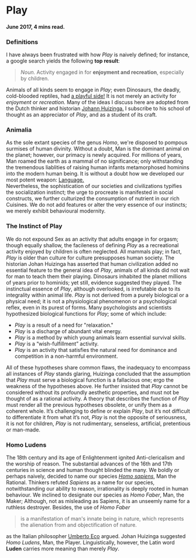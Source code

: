 # Play
#### June 2017, 4 mins read.
### Definitions
I have always been frustrated with how *Play* is naively defined; for
instance, a google search yields the following **top result**:   
> *Noun.* Activity engaged in for **enjoyment and recreation**, especially by children.   

Animals of all kinds seem to engage in *Play*; even Dinosaurs, the deadly, cold-blooded reptiles, 
had [a playful side\!](http://www.bbc.com/earth/story/20141008-did-dinosaurs-like-to-play) It is not merely an activity for *enjoyment* or *recreation.*
Many of the ideas I discuss here are adopted from the Dutch thinker and historian [Johann Huizinga.](https://en.wikipedia.org/wiki/Johan_Huizinga)
I subscribe to his school of thought as an appreciator of *Play*,
and as a student of its craft.   

### Animalia
As the sole extant species of the genus *Homo*, we're disposed to pompous surmises of human divinity. 
Without a doubt, Man is the dominant animal on the planet; however, our primacy is newly acquired. 
For millions of years, Man roamed the earth as a mammal of no significance; only withstanding the tremendous 
liablities of raising human infants metamorphosed hominins into the modern human being. It is without a doubt 
how we developed our most potent weapon: [Language.](https://www.theguardian.com/science/2004/dec/20/evolution.science)   
Nevertheless, the sophistication of our societies and civilizations typifies the socialization instinct; the urge to procreate
is manifested in social constructs, we further culturized the consumption of nutrient in our rich Cuisines.
We do not add features or alter the very essence of our instincts; we merely exhibit behavioural modernity.   

### The Instinct of Play
We do not expound Sex as an activity that adults engage in for orgasm; though equally shallow, the facileness of defining 
*Play* as a recreational activity enjoyed by children is often neglected. All mammals play; in fact, *Play* is older than 
culture for culture presupposes human society. The historian Johan Huizinga has asserted that human civilization added no 
essential feature to the general idea of *Play*, animals of all kinds did not wait for man to teach them their playing. 
Dinosaurs inhabited the planet millions of years prior to hominids; yet still, evidence suggested they played. 
The instinctual essence of *Play*, although overlooked, is irrefutable due to its integrality within animal life.
*Play* is not derived from a purely biological or a physical need; it is not a physiological phenomenon or a psychological 
reflex, even in its purest of forms. Many psychologists and scientists hypothesized biological functions for *Play*; 
some of which include:

- *Play* is a result of a need for "relaxation."
- *Play* is a discharge of abundant vital energy.
- *Play* is a method by which young animals learn essential survival skills.
- *Play* is a “wish-fulfillment” activity.
- *Play* is an activity that satisfies the natural need for dominance and competition in a non-harmful environment.

All of these hypotheses share common flaws, the inadequacy to encompass
all instances of *Play* stands glaring, Huizinga concluded that the assumption that *Play* must serve a biological 
function is a fallacious one; ergo the weakness of the hypotheses above. He further insisted that
*Play* cannot be considered without its profoundly aesthetic properties, and must not be thought of 
as a rational activity. A theory that describes the function of *Play* must render all the previous 
hypotheses obsolete, or unify them as a coherent whole.  It’s challenging to define or explain *Play*, 
but it’s not difficult to differentiate it from what it’s not, *Play* is not the opposite of seriousness,
it is not for children, *Play* is not rudimentary, senseless, artificial, pretentious or man-made.

### Homo Ludens
The 18th century and its age of Enlightenment ignited Anti-clericalism and the worship of reason. The substantial advances of the 16th and 17th 
centuries in science and human thought blinded the many. We boldly or perhaps naively, decided to name our species [*Homo sapiens*](https://en.wikipedia.org/wiki/Names_for_the_human_species), Man the Rational.
Thinkers refuted *Sapiens* as a name for our species, notwithstanding our ability to reason, irrationality is deeply rooted in human behaviour.
We inclined to designate our species as *Homo Faber*, Man, the Maker; Although, not as misleading as Sapiens, 
it is an unseemly name for a ruthless destroyer. Besides, the use of *Homo Faber*
> is a manifestation of man's innate being in nature, which represents the alienation from  and objectification of nature.   

as the Italian philosopher [Umberto Eco](https://en.wikipedia.org/wiki/Umberto_Eco) argued. Johan Huizinga suggested *Homo 
Ludens*, Man, the Player. Linguistically, however, the Latin word **Luden** carries more meaning than merely *Play*.
